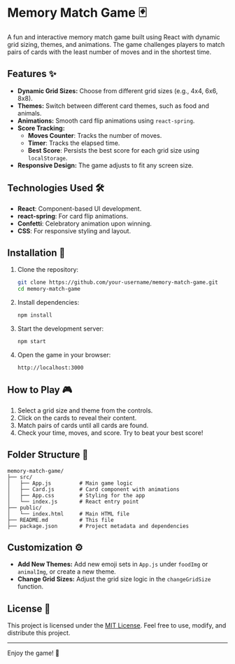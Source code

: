 # Memory Match Game 🃏

A fun and interactive memory match game built using React with dynamic grid sizing, themes, and animations. The game challenges players to match pairs of cards with the least number of moves and in the shortest time. 

## Features ✨
- **Dynamic Grid Sizes:** Choose from different grid sizes (e.g., 4x4, 6x6, 8x8).
- **Themes:** Switch between different card themes, such as food and animals.
- **Animations:** Smooth card flip animations using `react-spring`.
- **Score Tracking:**
  - **Moves Counter**: Tracks the number of moves.
  - **Timer**: Tracks the elapsed time.
  - **Best Score**: Persists the best score for each grid size using `localStorage`.
- **Responsive Design:** The game adjusts to fit any screen size.

## Technologies Used 🛠️
- **React**: Component-based UI development.
- **react-spring**: For card flip animations.
- **Confetti**: Celebratory animation upon winning.
- **CSS**: For responsive styling and layout.

## Installation 🚀

1. Clone the repository:
   ```bash
   git clone https://github.com/your-username/memory-match-game.git
   cd memory-match-game
2. Install dependencies:
   ```bash
   npm install
   ```

3. Start the development server:
   ```bash
   npm start
   ```

4. Open the game in your browser:
   ```
   http://localhost:3000
   ```

## How to Play 🎮

1. Select a grid size and theme from the controls.
2. Click on the cards to reveal their content.
3. Match pairs of cards until all cards are found.
4. Check your time, moves, and score. Try to beat your best score!

## Folder Structure 📁

```
memory-match-game/
├── src/
│   ├── App.js         # Main game logic
│   ├── Card.js        # Card component with animations
│   ├── App.css        # Styling for the app
│   └── index.js       # React entry point
├── public/
│   └── index.html     # Main HTML file
├── README.md          # This file
├── package.json       # Project metadata and dependencies
```

## Customization ⚙️

- **Add New Themes:** Add new emoji sets in `App.js` under `foodImg` or `animalImg`, or create a new theme.
- **Change Grid Sizes:** Adjust the grid size logic in the `changeGridSize` function.


## License 📜

This project is licensed under the [MIT License](https://opensource.org/licenses/MIT). Feel free to use, modify, and distribute this project.

---

Enjoy the game! 🎉
